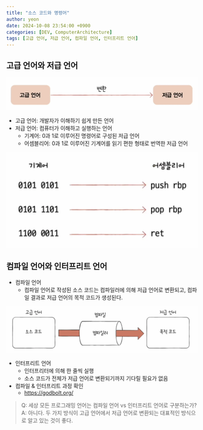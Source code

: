 ```yaml
---
title: "소스 코드와 명령어"
author: yeon
date: 2024-10-08 23:54:00 +0900
categories: [DEV, ComputerArchitecture]
tags: [고급 언어, 저급 언어, 컴파일 언어, 인터프리트 언어]
---
```


## 고급 언어와 저급 언어
![alt text](/assets/img/ComputerArchitecture/4/image.png)
- 고급 언어: 개발자가 이해하기 쉽게 만든 언어
- 저급 언어: 컴퓨터가 이해하고 실행하는 언어
    - 기계어: 0과 1로 이루어진 명령어로 구성된 저급 언어
    - 어셈블리어: 0과 1로 이루어진 기계어를 읽기 편한 형태로 번역한 저급 언어

![alt text](/assets/img/ComputerArchitecture/4/image-1.png)

## 컴파일 언어와 인터프리트 언어
- 컴파일 언어
    - 컴파일 언어로 작성된 소스 코드는 컴파일러에 의해 저급 언어로 변환되고, 컴파일 결과로 저급 언어의 목적 코드가 생성된다.

![alt text](/assets/img/ComputerArchitecture/4/image-2.png)

- 인터프리트 언어
    - 인터프리터에 의해 한 줄씩 실행
    - 소스 코드가 전체가 저급 언어로 변환되기까지 기다릴 필요가 없음
- 컴파일 & 인터프리트 과정 확인
    - https://godbolt.org/

> Q: 세상 모든 프로그래밍 언어는 컴파일 언어 vs 인터프리트 언어로 구분하는가?   
A: 아니다. 두 가지 방식이 고급 언어에서 저급 언어로 변환되는 대표적인 방식으로 알고 있는 것이 좋다.